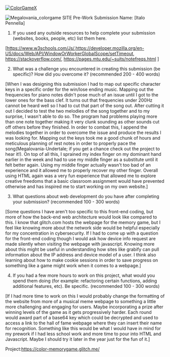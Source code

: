 
[![ColorGameX](https://www.ahcancal.org/PublishingImages/Click%20here.jpg)](https://www.youtube.com/embed/GXZgGoj0264?controls=0?autoplay=1 "Enjoy!")

![Megalovania_colorgame](https://user-images.githubusercontent.com/43308680/112293682-a09ed180-8c4f-11eb-9dd7-15d08df1da80.gif)
SITE Pre-Work Submission
Name: [Italo Pennella]

1. If you used any outside resources to help complete your submission (websites, books, people, etc) list them here. 

[https://www.w3schools.com/Js/,https://developer.mozilla.org/en-US/docs/Web/API/WindowOrWorkerGlobalScope/setTimeout, https://stackoverflow.com/, https://pages.mtu.edu/~suits/notefreqs.html ]

2. What was a challenge you encountered in creating this submission (be specific)? How did you overcome it? (recommended 200 - 400 words) 

[When I was designing this submission I had to map out specific character keys in a specific order for the win/lose ending music. Mapping out the frequencies for piano notes didn't pose much of an issue until I got to the lower ones for the bass clef. It turns out that frequencies under 200Hz cannot be heard well so I had to cut that part of the song out. After cutting it out I decided to test the two melodies of the song together and to my surprise, I wasn't able to do so. The program had problems playing more than one note together making it very clunk sounding as other sounds cut off others before they finished. In order to combat this, I append the melodies together in order to overcome the issue and produce the results I was looking for. Mapping out the keys took me a good chunk of hours and meticulous planning of rest notes in order to properly pace the song(Megalovania-Undertale; if you get a chance check out the project to hear it!). On top of all this, I sprained my index finger on my dominant hand earlier in the week and had to use my middle finger as a substitute until it felt better again. Using my middle finger actually wasn't too bad of an experience and it allowed me to properly recover my other finger. Overall using HTML again was a very fun experience that allowed me to explore creative freedoms that a basic classroom assignment would have prevented otherwise and has inspired me to start working on my own website.]

3. What questions about web development do you have after completing your submission? (recommended 100 - 300 words) 

[Some questions I have aren't too specific to this front-end coding, but more of how the back-end web architecture would look like compared to this. I know that glitch.com hosts the webpage for the memory game, but I feel like knowing more about the network side would be helpful especially for my concentration in cybersecurity. If I had to come up with a question for the front-end coding though I would ask how device info request are made silently when visiting the webpage with javascript. Knowing more about this might be useful in understanding how sites like grabify can pull information about the IP address and device model of a user. I think also learning about how to make cookie sessions in order to save progress on something like a game might work when it comes to a webpage.]

4. If you had a few more hours to work on this project, what would you spend them doing (for example: refactoring certain functions, adding additional features, etc). Be specific. (recommended 100 - 300 words) 

[If I had more time to work on this I would probably change the formatting of the website from more of a musical meme webpage to something a little more challenging and engaging for users. Maybe incorporating a prize after winning levels of the game as it gets progressively harder. Each round would award part of a base64 key which could be decrypted and used to access a link to the hall of fame webpage where they can insert their name for recognition. Something like this would be what I would have in mind for my prework if I had less school work and more time to pour into HTML and Javascript. Maybe I should try it later in the year just for the fun of it.]

Project:https://color-memorygame.glitch.me/

